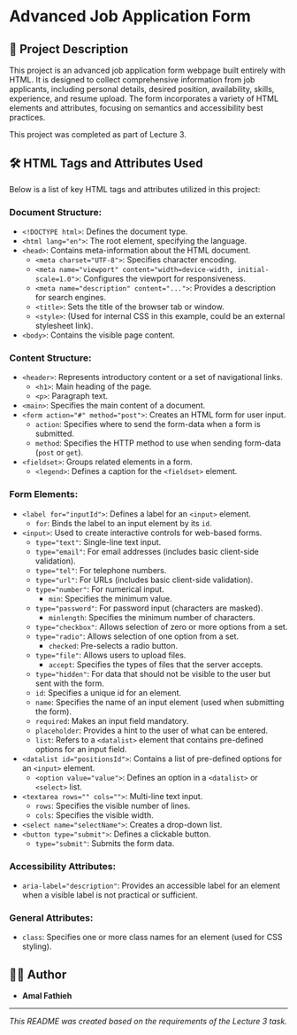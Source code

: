 # Advanced Job Application Form

## 📝 Project Description

This project is an advanced job application form webpage built entirely with HTML. It is designed to collect comprehensive information from job applicants, including personal details, desired position, availability, skills, experience, and resume upload. The form incorporates a variety of HTML elements and attributes, focusing on semantics and accessibility best practices.

This project was completed as part of Lecture 3.

## 🛠️ HTML Tags and Attributes Used

Below is a list of key HTML tags and attributes utilized in this project:

### Document Structure:
- `<!DOCTYPE html>`: Defines the document type.
- `<html lang="en">`: The root element, specifying the language.
- `<head>`: Contains meta-information about the HTML document.
  - `<meta charset="UTF-8">`: Specifies character encoding.
  - `<meta name="viewport" content="width=device-width, initial-scale=1.0">`: Configures the viewport for responsiveness.
  - `<meta name="description" content="...">`: Provides a description for search engines.
  - `<title>`: Sets the title of the browser tab or window.
  - `<style>`: (Used for internal CSS in this example, could be an external stylesheet link).
- `<body>`: Contains the visible page content.

### Content Structure:
- `<header>`: Represents introductory content or a set of navigational links.
  - `<h1>`: Main heading of the page.
  - `<p>`: Paragraph text.
- `<main>`: Specifies the main content of a document.
- `<form action="#" method="post">`: Creates an HTML form for user input.
  - `action`: Specifies where to send the form-data when a form is submitted.
  - `method`: Specifies the HTTP method to use when sending form-data (`post` or `get`).
- `<fieldset>`: Groups related elements in a form.
  - `<legend>`: Defines a caption for the `<fieldset>` element.

### Form Elements:
- `<label for="inputId">`: Defines a label for an `<input>` element.
  - `for`: Binds the label to an input element by its `id`.
- `<input>`: Used to create interactive controls for web-based forms.
  - `type="text"`: Single-line text input.
  - `type="email"`: For email addresses (includes basic client-side validation).
  - `type="tel"`: For telephone numbers.
  - `type="url"`: For URLs (includes basic client-side validation).
  - `type="number"`: For numerical input.
    - `min`: Specifies the minimum value.
  - `type="password"`: For password input (characters are masked).
    - `minlength`: Specifies the minimum number of characters.
  - `type="checkbox"`: Allows selection of zero or more options from a set.
  - `type="radio"`: Allows selection of one option from a set.
    - `checked`: Pre-selects a radio button.
  - `type="file"`: Allows users to upload files.
    - `accept`: Specifies the types of files that the server accepts.
  - `type="hidden"`: For data that should not be visible to the user but sent with the form.
  - `id`: Specifies a unique id for an element.
  - `name`: Specifies the name of an input element (used when submitting the form).
  - `required`: Makes an input field mandatory.
  - `placeholder`: Provides a hint to the user of what can be entered.
  - `list`: Refers to a `<datalist>` element that contains pre-defined options for an input field.
- `<datalist id="positionsId">`: Contains a list of pre-defined options for an `<input>` element.
  - `<option value="value">`: Defines an option in a `<datalist>` or `<select>` list.
- `<textarea rows="" cols="">`: Multi-line text input.
  - `rows`: Specifies the visible number of lines.
  - `cols`: Specifies the visible width.
- `<select name="selectName">`: Creates a drop-down list.
- `<button type="submit">`: Defines a clickable button.
  - `type="submit"`: Submits the form data.

### Accessibility Attributes:
- `aria-label="description"`: Provides an accessible label for an element when a visible label is not practical or sufficient.

### General Attributes:
- `class`: Specifies one or more class names for an element (used for CSS styling).

## 🧑‍💻 Author

- **Amal Fathieh**

---

*This README was created based on the requirements of the Lecture 3 task.*